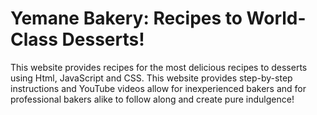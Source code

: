 # Yemane Bakery: Recipes to World-Class Desserts!

This website provides recipes for the most delicious recipes to desserts using Html, JavaScript and CSS. This website provides step-by-step instructions and YouTube videos allow for inexperienced bakers and for professional bakers alike to follow along and create pure indulgence!
